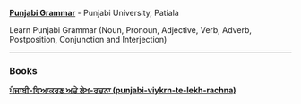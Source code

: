 
**[Punjabi Grammar](http://www.learnpunjabi.org/Noun.html)** - Punjabi University, Patiala

   Learn Punjabi Grammar (Noun, Pronoun, Adjective, Verb, Adverb, Postposition, Conjunction and Interjection)
   
------
   
 ### Books
   
 **[ਪੰਜਾਬੀ-ਵਿਆਕਰਣ ਅਤੇ ਲੇਖ-ਰਚਨਾ (punjabi-viykrn-te-lekh-rachna)](https://drive.google.com/file/d/1fZW0x4Tgm3sXW6nhcD34jzWMc2MSRBAQ/view)** 

